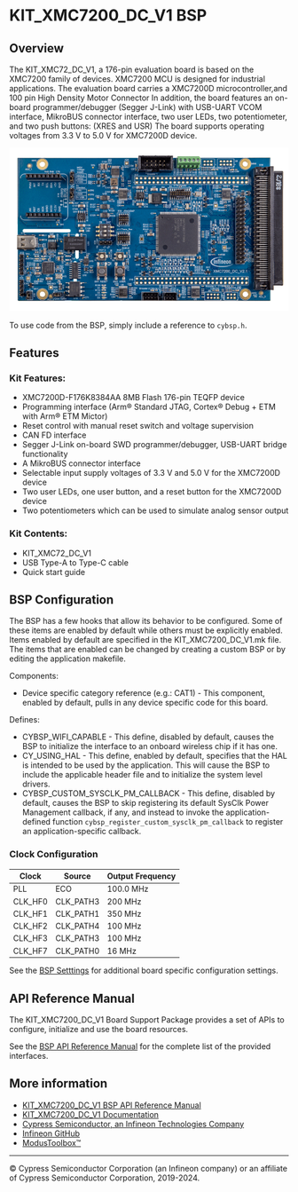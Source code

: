 # KIT_XMC7200_DC_V1 BSP

## Overview

The KIT_XMC72_DC_V1, a 176-pin evaluation board is based on the XMC7200 family of devices. XMC7200 MCU is designed for  industrial applications. The evaluation board carries a XMC7200D microcontroller,and 100 pin High Density Motor Connector In addition, the board features an on-board programmer/debugger (Segger J-Link) with USB-UART VCOM interface,  MikroBUS connector interface, two user LEDs, two potentiometer, and two push buttons: (XRES and USR) The board supports operating voltages from 3.3 V to 5.0 V for XMC7200D device.

![](docs/html/board.png)

To use code from the BSP, simply include a reference to `cybsp.h`.

## Features

### Kit Features:

* XMC7200D-F176K8384AA 8MB Flash 176-pin TEQFP device
* Programming interface (Arm® Standard JTAG, Cortex® Debug + ETM with Arm® ETM Mictor)
* Reset control with manual reset switch and voltage supervision
* CAN FD interface
* Segger J-Link on-board SWD programmer/debugger, USB-UART bridge functionality
* A MikroBUS connector interface
* Selectable input supply voltages of 3.3 V and 5.0 V for the XMC7200D device
* Two user LEDs, one user button, and a reset button for the XMC7200D device
* Two potentiometers which can be used to simulate analog sensor output

### Kit Contents:

* KIT_XMC72_DC_V1
* USB Type-A to Type-C cable
* Quick start guide

## BSP Configuration

The BSP has a few hooks that allow its behavior to be configured. Some of these items are enabled by default while others must be explicitly enabled. Items enabled by default are specified in the KIT_XMC7200_DC_V1.mk file. The items that are enabled can be changed by creating a custom BSP or by editing the application makefile.

Components:
* Device specific category reference (e.g.: CAT1) - This component, enabled by default, pulls in any device specific code for this board.

Defines:
* CYBSP_WIFI_CAPABLE - This define, disabled by default, causes the BSP to initialize the interface to an onboard wireless chip if it has one.
* CY_USING_HAL - This define, enabled by default, specifies that the HAL is intended to be used by the application. This will cause the BSP to include the applicable header file and to initialize the system level drivers.
* CYBSP_CUSTOM_SYSCLK_PM_CALLBACK - This define, disabled by default, causes the BSP to skip registering its default SysClk Power Management callback, if any, and instead to invoke the application-defined function `cybsp_register_custom_sysclk_pm_callback` to register an application-specific callback.

### Clock Configuration

| Clock    | Source    | Output Frequency |
|----------|-----------|------------------|
| PLL      | ECO       | 100.0 MHz        |
| CLK_HF0  | CLK_PATH3 | 200 MHz          |
| CLK_HF1  | CLK_PATH1 | 350 MHz          |
| CLK_HF2  | CLK_PATH4 | 100 MHz          |
| CLK_HF3  | CLK_PATH3 | 100 MHz          |
| CLK_HF7  | CLK_PATH0 | 16 MHz           |

See the [BSP Setttings][settings] for additional board specific configuration settings.

## API Reference Manual

The KIT_XMC7200_DC_V1 Board Support Package provides a set of APIs to configure, initialize and use the board resources.

See the [BSP API Reference Manual][api] for the complete list of the provided interfaces.

## More information
* [KIT_XMC7200_DC_V1 BSP API Reference Manual][api]
* [KIT_XMC7200_DC_V1 Documentation](https://www.infineon.com/dgdl/Infineon-XMC-7200-Datasheet-DataSheet-v01_00-EN.pdf?fileId=8ac78c8c8412f8d30184443173374425)
* [Cypress Semiconductor, an Infineon Technologies Company](http://www.cypress.com)
* [Infineon GitHub](https://github.com/infineon)
* [ModusToolbox™](https://www.cypress.com/products/modustoolbox-software-environment)

[api]: https://infineon.github.io/TARGET_KIT_XMC7200_DC_V1/html/modules.html
[settings]: https://infineon.github.io/TARGET_KIT_XMC7200_DC_V1/html/md_bsp_settings.html

---
© Cypress Semiconductor Corporation (an Infineon company) or an affiliate of Cypress Semiconductor Corporation, 2019-2024.